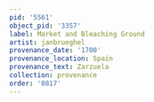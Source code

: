 ```yaml
---
pid: '5561'
object_pid: '3357'
label: Market and Bleaching Ground
artist: janbrueghel
provenance_date: '1700'
provenance_location: Spain
provenance_text: Zarzuela
collection: provenance
order: '0817'
---
```

